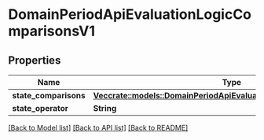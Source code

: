 # DomainPeriodApiEvaluationLogicComparisonsV1

## Properties

Name | Type | Description | Notes
------------ | ------------- | ------------- | -------------
**state_comparisons** | [**Vec<crate::models::DomainPeriodApiEvaluationLogicStateComparisonV1>**](domain.APIEvaluationLogicStateComparisonV1.md) |  | 
**state_operator** | **String** |  | 

[[Back to Model list]](../README.md#documentation-for-models) [[Back to API list]](../README.md#documentation-for-api-endpoints) [[Back to README]](../README.md)


